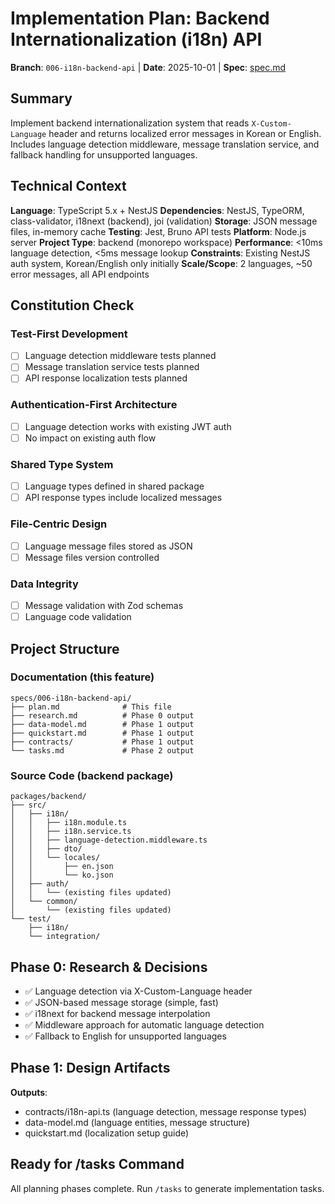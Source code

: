 # Implementation Plan: Backend Internationalization (i18n) API

**Branch**: `006-i18n-backend-api` | **Date**: 2025-10-01 | **Spec**: [spec.md](./spec.md)

## Summary

Implement backend internationalization system that reads `X-Custom-Language` header and returns localized error messages in Korean or English. Includes language detection middleware, message translation service, and fallback handling for unsupported languages.

## Technical Context

**Language**: TypeScript 5.x + NestJS
**Dependencies**: NestJS, TypeORM, class-validator, i18next (backend), joi (validation)
**Storage**: JSON message files, in-memory cache
**Testing**: Jest, Bruno API tests
**Platform**: Node.js server
**Project Type**: backend (monorepo workspace)
**Performance**: <10ms language detection, <5ms message lookup
**Constraints**: Existing NestJS auth system, Korean/English only initially
**Scale/Scope**: 2 languages, ~50 error messages, all API endpoints

## Constitution Check

### Test-First Development

- [ ] Language detection middleware tests planned
- [ ] Message translation service tests planned
- [ ] API response localization tests planned

### Authentication-First Architecture

- [ ] Language detection works with existing JWT auth
- [ ] No impact on existing auth flow

### Shared Type System

- [ ] Language types defined in shared package
- [ ] API response types include localized messages

### File-Centric Design

- [ ] Language message files stored as JSON
- [ ] Message files version controlled

### Data Integrity

- [ ] Message validation with Zod schemas
- [ ] Language code validation

## Project Structure

### Documentation (this feature)

```
specs/006-i18n-backend-api/
├── plan.md              # This file
├── research.md          # Phase 0 output
├── data-model.md        # Phase 1 output
├── quickstart.md        # Phase 1 output
├── contracts/           # Phase 1 output
└── tasks.md             # Phase 2 output
```

### Source Code (backend package)

```
packages/backend/
├── src/
│   ├── i18n/
│   │   ├── i18n.module.ts
│   │   ├── i18n.service.ts
│   │   ├── language-detection.middleware.ts
│   │   ├── dto/
│   │   └── locales/
│   │       ├── en.json
│   │       └── ko.json
│   ├── auth/
│   │   └── (existing files updated)
│   └── common/
│       └── (existing files updated)
└── test/
    ├── i18n/
    └── integration/
```

## Phase 0: Research & Decisions

- ✅ Language detection via X-Custom-Language header
- ✅ JSON-based message storage (simple, fast)
- ✅ i18next for backend message interpolation
- ✅ Middleware approach for automatic language detection
- ✅ Fallback to English for unsupported languages

## Phase 1: Design Artifacts

**Outputs**:

- contracts/i18n-api.ts (language detection, message response types)
- data-model.md (language entities, message structure)
- quickstart.md (localization setup guide)

## Ready for /tasks Command

All planning phases complete. Run `/tasks` to generate implementation tasks.

